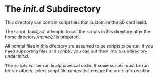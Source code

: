 # The *init.d* Subdirectory

This directory can contain script files that customize the
SD card build.

The script, *build_sd*, attempts to call the scripts in this
directory after the home directory */home/pi* is prepared.

All normal files in this directory are assumed to be scripts
to be run.  If you need supporting files and scripts, you can
put them into a subdirectory under *init.d*.

The scripts will be run in alphabetical order.  If some scripts
must be run before others, select script file names that ensure
the order of execution.